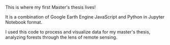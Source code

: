This is where my first Master's thesis lives! 

It is a combination of Google Earth Engine JavaScript and Python in Jupyter Notebook format.

I used this code to process and visualize data for my master's thesis, analyzing forests through the lens of remote sensing. 
